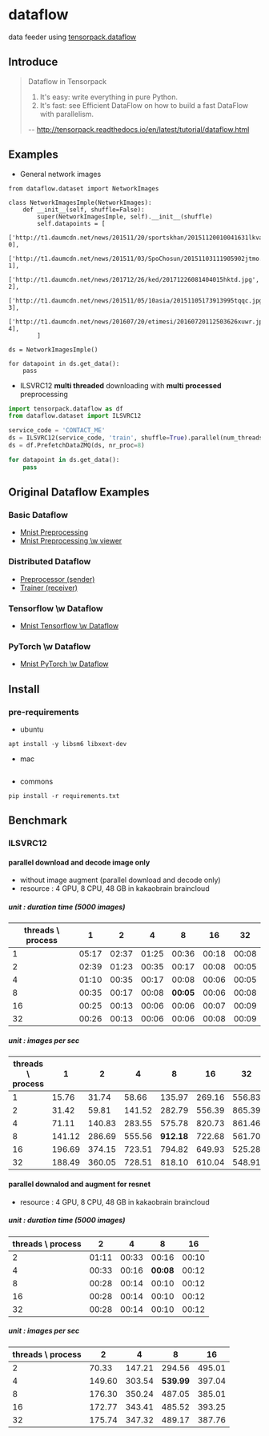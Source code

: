 # dataflow
data feeder using [tensorpack.dataflow](http://tensorpack.readthedocs.io/en/latest/tutorial/dataflow.html)

## Introduce
> Dataflow in Tensorpack
> 1. It's easy: write everything in pure Python.
> 2. It's fast: see Efficient DataFlow on how to build a fast DataFlow with parallelism.
>
> -- http://tensorpack.readthedocs.io/en/latest/tutorial/dataflow.html

## Examples
* General network images
```pytho
from dataflow.dataset import NetworkImages

class NetworkImagesImple(NetworkImages):
    def __init__(self, shuffle=False):
        super(NetworkImagesImple, self).__init__(shuffle)
        self.datapoints = [
            ['http://t1.daumcdn.net/news/201511/20/sportskhan/20151120010041631lkva.jpg', 0],
            ['http://t1.daumcdn.net/news/201511/03/SpoChosun/20151103111905902jtmo.jpg',  1],
            ['http://t1.daumcdn.net/news/201712/26/ked/20171226081404015hktd.jpg',        2],
            ['http://t1.daumcdn.net/news/201511/05/10asia/20151105173913995tqqc.jpg',     3],
            ['http://t1.daumcdn.net/news/201607/20/etimesi/20160720112503626xuwr.jpg',    4],
        ]

ds = NetworkImagesImple()

for datapoint in ds.get_data():
    pass
```

* ILSVRC12 **multi threaded** downloading with **multi processed** preprocessing
```python
import tensorpack.dataflow as df
from dataflow.dataset import ILSVRC12

service_code = 'CONTACT_ME'
ds = ILSVRC12(service_code, 'train', shuffle=True).parallel(num_threads=16)
ds = df.PrefetchDataZMQ(ds, nr_proc=8)

for datapoint in ds.get_data():
    pass
```

## Original Dataflow Examples

### Basic Dataflow
* [Mnist Preprocessing](https://github.com/wbaek/dataflow/blob/master/examples/tensorpack/mnist.py)
* [Mnist Preprocessing \w viewer](https://github.com/wbaek/dataflow/blob/master/examples/tensorpack/viewimage.py)

### Distributed Dataflow
* [Preprocessor (sender)](https://github.com/wbaek/dataflow/blob/master/examples/tensorpack/distributed/preprocessor.py)
* [Trainer (receiver)](https://github.com/wbaek/dataflow/blob/master/examples/tensorpack/distributed/trainer.py)

### Tensorflow \w Dataflow
* [Mnist Tensorflow \w Dataflow](https://github.com/wbaek/dataflow/blob/master/examples/tensorflow/mnist.py#L6-L17)

### PyTorch \w Dataflow
* [Mnist PyTorch \w Dataflow](https://github.com/wbaek/dataflow/blob/master/examples/pytorch/mnist.py#L8-L21)


## Install

### pre-requirements
* ubuntu
```
apt install -y libsm6 libxext-dev
```

* mac
```
```

* commons
```
pip install -r requirements.txt
```


## Benchmark

### ILSVRC12

#### parallel download and decode image only
* without image augment (parallel download and decode only)
* resource : 4 GPU, 8 CPU, 48 GB in kakaobrain braincloud

##### unit : duration time (5000 images)
| threads \ process | 1 | 2 | 4 | 8 | 16 | 32 |
|-------------------|-------|-------|-------|-------|-------|-------|
| 1                 | 05:17 | 02:37 | 01:25 | 00:36 | 00:18 | 00:08 |
| 2                 | 02:39 | 01:23 | 00:35 | 00:17 | 00:08 | 00:05 |
| 4                 | 01:10 | 00:35 | 00:17 | 00:08 | 00:06 | 00:05 |
| 8                 | 00:35 | 00:17 | 00:08 | **00:05** | 00:06 | 00:08 |
| 16                | 00:25 | 00:13 | 00:06 | 00:06 | 00:07 | 00:09 |
| 32                | 00:26 | 00:13 | 00:06 | 00:06 | 00:08 | 00:09 |


##### unit : images per sec
| threads \ process | 1 | 2 | 4 | 8 | 16 | 32 |
|-------------------|-------|-------|-------|-------|-------|-------|
| 1                 |   15.76 |   31.74 |   58.66 |  135.97 |  269.16 |  556.83 |
| 2                 |   31.42 |   59.81 |  141.52 |  282.79 |  556.39 |  865.39 |
| 4                 |   71.11 |  140.83 |  283.55 |  575.78 |  820.73 |  861.46 |
| 8                 |  141.12 |  286.69 |  555.56 |  **912.18** |  722.68 |  561.70 |
| 16                |  196.69 |  374.15 |  723.51 |  794.82 |  649.93 |  525.28 |
| 32                |  188.49 |  360.05 |  728.51 |  818.10 |  610.04 |  548.91 |


#### parallel downalod and augment for resnet
* resource : 4 GPU, 8 CPU, 48 GB in kakaobrain braincloud

##### unit : duration time (5000 images)
| threads \ process | 2 | 4 | 8 | 16 |
|-------------------|-------|-------|-------|-------|
| 2                 | 01:11 | 00:33 | 00:16 | 00:10 |
| 4                 | 00:33 | 00:16 | **00:08** | 00:12 |
| 8                 | 00:28 | 00:14 | 00:10 | 00:12 |
| 16                | 00:28 | 00:14 | 00:10 | 00:12 |
| 32                | 00:28 | 00:14 | 00:10 | 00:12 |

##### unit : images per sec
| threads \ process | 2 | 4 | 8 | 16 |
|-------------------|--------|--------|--------|--------|
| 2                 |  70.33 | 147.21 | 294.56 | 495.01 |
| 4                 | 149.60 | 303.54 | **539.99** | 397.04 |
| 8                 | 176.30 | 350.24 | 487.05 | 385.01 |
| 16                | 172.77 | 343.41 | 485.52 | 393.25 |
| 32                | 175.74 | 347.32 | 489.17 | 387.76 |
